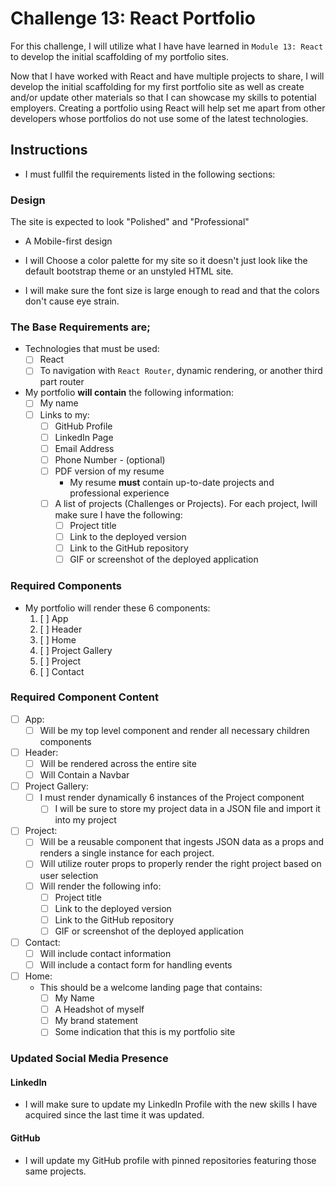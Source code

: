 # Challenge 13: React Portfolio

For this challenge, I will utilize what I have have learned in `Module 13: React` to develop the initial scaffolding of my portfolio sites.

Now that I have worked with React and have multiple projects to share, I will develop the initial scaffolding for my first portfolio site as well as create and/or update other materials so that I can showcase my skills to potential employers. Creating a portfolio using React will help set me apart from other developers whose portfolios do not use some of the latest technologies.

## Instructions

* I must fullfil the requirements listed in the following sections:

### Design

The site is expected to look "Polished" and "Professional"

* A Mobile-first design

* I will Choose a color palette for my site so it doesn't just look like
the default bootstrap theme or an unstyled HTML site.

* I will make sure the font size is large enough to read and that the colors don't cause eye strain.

### The Base Requirements are;

* Technologies that must be used:
  * [ ] React
  * [ ] To navigation with `React Router`, dynamic rendering, or another third part router
* My portfolio **will contain** the following information:
  * [ ] My name
  * [ ] Links to my:
    * [ ] GitHub Profile
    * [ ] LinkedIn Page
    * [ ] Email Address
    * [ ] Phone Number - (optional)
    * [ ] PDF version of my resume
      * My resume **must** contain up-to-date projects and professional experience
    * [ ] A list of projects (Challenges or Projects). For each project, Iwill make sure I have the following:
      * [ ] Project title
      * [ ] Link to the deployed version
      * [ ] Link to the GitHub repository
      * [ ] GIF or screenshot of the deployed application

### Required Components

* My portfolio will render these 6 components:
  1. [ ] App
  2. [ ] Header
  4. [ ] Home
  5. [ ] Project Gallery
  6. [ ] Project
  7. [ ] Contact

### Required Component Content
* [ ] App:
  * [ ] Will be my top level component and render all necessary children components
* [ ] Header:
   * [ ] Will be rendered across the entire site
   * [ ] Will Contain a Navbar
* [ ] Project Gallery:
  * [ ] I must render dynamically 6 instances of the Project component
    * [ ] I will be sure to store my project data in a JSON file and import it into my project
* [ ] Project:
   * [ ] Will be a reusable component that ingests JSON data as a props and renders a single instance for each project.
   * [ ] Will utilize router props to properly render the right project based on user selection
   * [ ] Will render the following info:
     * [ ] Project title
     * [ ] Link to the deployed version
     * [ ] Link to the GitHub repository
     * [ ] GIF or screenshot of the deployed application
* [ ] Contact:
  * [ ] Will include contact information
  * [ ] Will include a contact form for handling events
* [ ] Home:
  * This should be a welcome landing page that contains:
     * [ ] My Name
     * [ ] A Headshot of myself
     * [ ] My brand statement
     * [ ] Some indication that this is my portfolio site

### Updated Social Media Presence
#### LinkedIn

* I will make sure to update my LinkedIn Profile with the new skills I have acquired since the last time it was updated.
#### GitHub

* I will update  my GitHub profile with pinned repositories featuring those same projects.
